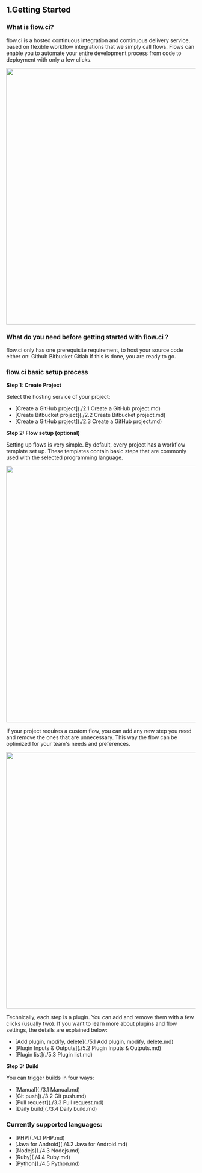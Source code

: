 ## 1.Getting Started

### What is flow.ci?

flow.ci is a hosted continuous integration and continuous delivery service, based on flexible workflow integrations that we simply call flows. Flows can enable you to automate your entire development process from code to deployment with only a few clicks.

<img src="https://dn-shimo-image.qbox.me/FtTOG6L6mEsCochj.gif!thumbnail" width=680>

### What do you need before getting started with flow.ci ?


flow.ci only has one prerequisite requirement, to host your source code either on:
Github
Bitbucket
Gitlab
If this is done, you are ready to go. 

### flow.ci basic setup process


<b> Step 1: Create Project</b>

Select the hosting service of your project: 

- [Create a GitHub project](./2.1 Create a GitHub project.md)
- [Create Bitbucket project](./2.2 Create Bitbucket project.md)
- [Create a GitHub project](./2.3 Create a GitHub project.md)

<b> Step 2: Flow setup (optional)</b>

Setting up flows is very simple. By default, every project has a workflow template set up. These templates contain basic steps that are commonly used with the selected programming language.

<img src="https://dn-shimo-image.qbox.me/7xOZePgm6VU6pBA4.png!thumbnail" width=680>

If your project requires a custom flow, you can add any new step you need and remove the ones that are unnecessary. This way the flow can be optimized for your team's needs and preferences. 

<img src="https://dn-shimo-image.qbox.me/iV49XTyrTJwVeLwN.png!thumbnail" width=680>

Technically, each step is a plugin. You can add and remove them with a few clicks (usually two). If you want to learn more about plugins and flow settings, the details are explained below:

  - [Add plugin, modify, delete](./5.1 Add plugin, modify, delete.md)
  - [Plugin Inputs & Outputs](./5.2 Plugin Inputs & Outputs.md)
  - [Plugin list](./5.3 Plugin list.md)

<b> Step 3: Build</b>

You can trigger builds in four ways:

- [Manual](./3.1 Manual.md)
- [Git push](./3.2 Git push.md)
- [Pull request](./3.3 Pull request.md)
- [Daily build](./3.4 Daily build.md)

### Currently supported languages:

- [PHP](./4.1 PHP.md)
- [Java for Android](./4.2 Java for Android.md)
- [Nodejs](./4.3 Nodejs.md)
- [Ruby](./4.4 Ruby.md)
- [Python](./4.5 Python.md)




